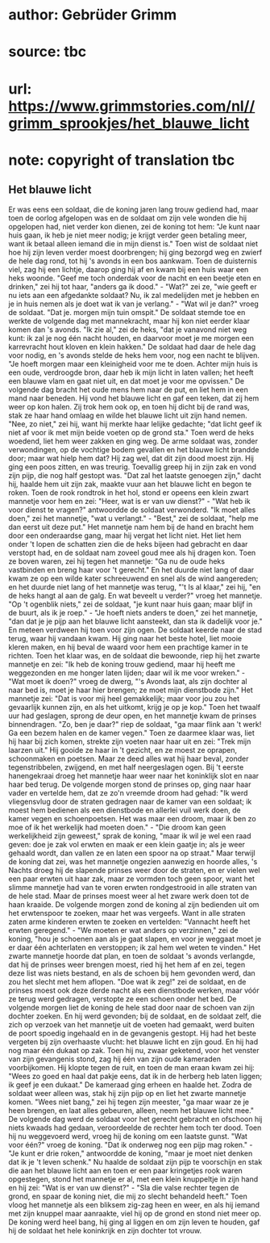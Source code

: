 # author: Gebrüder Grimm
# source: tbc
# url: https://www.grimmstories.com/nl//grimm_sprookjes/het_blauwe_licht
# note: copyright of translation tbc

## Het blauwe licht 

Er was eens een soldaat, die de koning jaren lang trouw gediend had,
maar toen de oorlog afgelopen was en de soldaat om zijn vele wonden die
hij opgelopen had, niet verder kon dienen, zei de koning tot hem: "Je
kunt naar huis gaan, ik heb je niet meer nodig; je krijgt verder geen
betaling meer, want ik betaal alleen iemand die in mijn dienst is."
Toen wist de soldaat niet hoe hij zijn leven verder moest doorbrengen;
hij ging bezorgd weg en zwierf de hele dag rond, tot hij 's avonds in
een bos aankwam. Toen de duisternis viel, zag hij een lichtje, daarop
ging hij af en kwam bij een huis waar een heks woonde. "Geef me toch
onderdak voor de nacht en een beetje eten en drinken," zei hij tot
haar, "anders ga ik dood." - "Wat?" zei ze, "wie geeft er nu iets
aan een afgedankte soldaat? Nu, ik zal medelijden met je hebben en je in
huis nemen als je doet wat ik van je verlang." - "Wat wil je dan?"
vroeg de soldaat. "Dat je. morgen mijn tuin omspit." De soldaat stemde
toe en werkte de volgende dag met mannekracht, maar hij kon niet eerder
klaar komen dan 's avonds. "Ik zie al," zei de heks, "dat je
vanavond niet weg kunt: ik zal je nog één nacht houden, en daarvoor moet
je me morgen een karrevracht hout kloven en klein hakken." De soldaat
had daar de hele dag voor nodig, en 's avonds stelde de heks hem voor,
nog een nacht te blijven. "Je hoeft morgen maar een kleinigheid voor me
te doen. Achter mijn huis is een oude, verdroogde bron, daar heb ik mijn
licht in laten vallen; het heeft een blauwe vlam en gaat niet uit, en
dat moet je voor me opvissen." De volgende dag bracht het oude mens hem
naar de put, en liet hem in een mand naar beneden. Hij vond het blauwe
licht en gaf een teken, dat zij hem weer op kon halen. Zij trok hem ook
op, en toen hij dicht bij de rand was, stak ze haar hand omlaag en wilde
het blauwe licht uit zijn hand nemen. "Nee, zo niet," zei hij, want
hij merkte haar lelijke gedachte; "dat licht geef ik niet af voor ik
met mijn beide voeten op de grond sta." Toen werd de heks woedend, liet
hem weer zakken en ging weg.
De arme soldaat was, zonder verwondingen, op de vochtige bodem gevallen
en het blauwe licht brandde door; maar wat hielp hem dat? Hij zag wel,
dat dit zijn dood moest zijn. Hij ging een poos zitten, en was treurig.
Toevallig greep hij in zijn zak en vond zijn pijp, die nog half gestopt
was. "Dat zal het laatste genoegen zijn," dacht hij, haalde hem uit
zijn zak, maakte vuur aan het blauwe licht en begon te roken. Toen de
rook rondtrok in het hol, stond er opeens een klein zwart mannetje voor
hem en zei: "Heer, wat is er van uw dienst?" - "Wat heb ik voor
dienst te vragen?" antwoordde de soldaat verwonderd. "Ik moet alles
doen," zei het mannetje, "wat u verlangt." - "Best," zei de
soldaat, "help me dan eerst uit deze put." Het mannetje nam hem bij de
hand en bracht hem door een onderaardse gang, maar hij vergat het licht
niet. Het liet hem onder 't lopen de schatten zien die de heks bijeen
had gebracht en daar verstopt had, en de soldaat nam zoveel goud mee als
hij dragen kon. Toen ze boven waren, zei hij tegen het mannetje: "Ga nu
de oude heks vastbinden en breng haar voor 't gerecht." En het duurde
niet lang of daar kwam ze op een wilde kater schreeuwend en snel als de
wind aangereden; en het duurde niet lang of het mannetje was terug,
"'t Is al klaar," zei hij, "en de heks hangt al aan de galg. En wat
beveelt u verder?" vroeg het mannetje. "Op 't ogenblik niets," zei
de soldaat, "je kunt naar huis gaan; maar blijf in de buurt, als ik je
roep." - "Je hoeft niets anders te doen," zei het mannetje, "dan dat
je je pijp aan het blauwe licht aansteekt, dan sta ik dadelijk voor
je." En meteen verdween hij toen voor zijn ogen.
De soldaat keerde naar de stad terug, waar hij vandaan kwam. Hij ging
naar het beste hotel, liet mooie kleren maken, en hij beval de waard
voor hem een prachtige kamer in te richten. Toen het klaar was, en de
soldaat die bewoonde, riep hij het zwarte mannetje en zei: "Ik heb de
koning trouw gediend, maar hij heeft me weggezonden en me honger laten
lijden; daar wil ik me voor wreken." - "Wat moet ik doen?" vroeg de
dwerg, "'s Avonds laat, als zijn dochter al naar bed is, moet je haar
hier brengen; ze moet mijn dienstbode zijn." Het mannetje zei: "Dat is
voor mij heel gemakkelijk; maar voor jou zou het gevaarlijk kunnen zijn,
en als het uitkomt, krijg je op je kop." Toen het twaalf uur had
geslagen, sprong de deur open, en het mannetje kwam de prinses
binnendragen. "Zo, ben je daar?" riep de soldaat, "ga maar flink aan
't werk! Ga een bezem halen en de kamer vegen." Toen ze daarmee klaar
was, liet hij haar bij zich komen, strekte zijn voeten naar haar uit en
zei: "Trek mijn laarzen uit." Hij gooide ze haar in 't gezicht, en ze
moest ze oprapen, schoonmaken en poetsen. Maar ze deed alles wat hij
haar beval, zonder tegenstribbelen, zwijgend, en met half neergeslagen
ogen. Bij 't eerste hanengekraai droeg het mannetje haar weer naar het
koninklijk slot en naar haar bed terug. De volgende morgen stond de
prinses op, ging naar haar vader en vertelde hem, dat ze zo'n vreemde
droom had gehad: "Ik werd vliegensvlug door de straten gedragen naar de
kamer van een soldaat; ik moest hem bedienen als een dienstbode en
allerlei vuil werk doen, de kamer vegen en schoenpoetsen. Het was maar
een droom, maar ik ben zo moe of ik het werkelijk had moeten doen." -
"Die droom kan geen werkelijkheid zijn geweest," sprak de koning,
"maar ik wil je wel een raad geven: doe je zak vol erwten en maak er
een klein gaatje in; als je weer gehaald wordt, dan vallen ze en laten
een spoor na op straat." Maar terwijl de koning dat zei, was het
mannetje ongezien aanwezig en hoorde alles, 's Nachts droeg hij de
slapende prinses weer door de straten, en er vielen wel een paar erwten
uit haar zak, maar ze vormden toch geen spoor, want het slimme mannetje
had van te voren erwten rondgestrooid in alle straten van de hele stad.
Maar de prinses moest weer al het zware werk doen tot de haan kraaide.
De volgende morgen zond de koning al zijn bedienden uit om het
erwtenspoor te zoeken, maar het was vergeefs. Want in alle straten zaten
arme kinderen erwten te zoeken en vertelden: "Vannacht heeft het erwten
geregend." - "We moeten er wat anders op verzinnen," zei de koning,
"hou je schoenen aan als je gaat slapen, en voor je weggaat moet je er
daar één achterlaten en verstoppen; ik zal hem wel weten te vinden."
Het zwarte mannetje hoorde dat plan, en toen de soldaat 's avonds
verlangde, dat hij de prinses weer brengen moest, ried hij het hem af en
zei, tegen deze list was niets bestand, en als de schoen bij hem
gevonden werd, dan zou het slecht met hem aflopen. "Doe wat ik zeg!"
zei de soldaat, en de prinses moest ook deze derde nacht als een
dienstbode werken, maar vóór ze terug werd gedragen, verstopte ze een
schoen onder het bed.
De volgende morgen liet de koning de hele stad door naar de schoen van
zijn dochter zoeken. En hij werd gevonden; bij de soldaat, en de soldaat
zelf, die zich op verzoek van het mannetje uit de voeten had gemaakt,
werd buiten de poort spoedig ingehaald en in de gevangenis gestopt. Hij
had het beste vergeten bij zijn overhaaste vlucht: het blauwe licht en
zijn goud. En hij had nog maar één dukaat op zak. Toen hij nu, zwaar
geketend, voor het venster van zijn gevangenis stond, zag hij één van
zijn oude kameraden voorbijkomen. Hij klopte tegen de ruit, en toen de
man eraan kwam zei hij: "Wees zo goed en haal dat pakje eens, dat ik in
de herberg heb laten liggen; ik geef je een dukaat." De kameraad ging
erheen en haalde het. Zodra de soldaat weer alleen was, stak hij zijn
pijp op en liet het zwarte mannetje komen. "Wees niet bang," zei hij
tegen zijn meester, "ga maar waar ze je heen brengen, en laat alles
gebeuren, alleen, neem het blauwe licht mee." De volgende dag werd de
soldaat voor het gerecht gebracht en ofschoon hij niets kwaads had
gedaan, veroordeelde de rechter hem toch ter dood. Toen hij nu
weggevoerd werd, vroeg hij de koning om een laatste gunst. "Wat voor
één?" vroeg de koning. "Dat ik onderweg nog een pijp mag roken." -
"Je kunt er drie roken," antwoordde de koning, "maar je moet niet
denken dat ik je 't leven schenk." Nu haalde de soldaat zijn pijp te
voorschijn en stak die aan het blauwe licht aan en toen er een paar
kringetjes rook waren opgestegen, stond het mannetje er al, met een
klein knuppeltje in zijn hand en hij zei: "Wat is er van uw dienst?" -
"Sla die valse rechter tegen de grond, en spaar de koning niet, die mij
zo slecht behandeld heeft." Toen vloog het mannetje als een bliksem
zig-zag heen en weer, en als hij iemand met zijn knuppel maar aanraakte,
viel hij op de grond en stond niet meer op. De koning werd heel bang,
hij ging al liggen en om zijn leven te houden, gaf hij de soldaat het
hele koninkrijk en zijn dochter tot vrouw.
